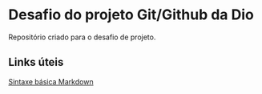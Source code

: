 # Desafio do projeto Git/Github da Dio
Repositório criado para o desafio de projeto.

## Links úteis 
[Sintaxe básica Markdown](https://www.markdownguide.org/getting-started/)
